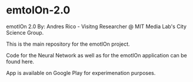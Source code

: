 # emtoIOn-2.0

emotIOn 2.0
By: Andres Rico - Visitng Researcher @ MIT Media Lab's City Science Group.

This is the main repository for the emotIOn project. 

Code for the Neural Network as well as for the emotIOn application can be found here.

App is available on Google Play for experimenation purposes. 
